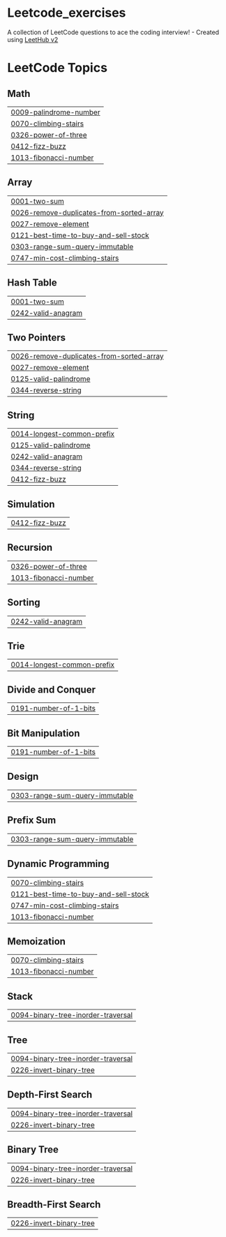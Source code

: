 # Leetcode_exercises
A collection of LeetCode questions to ace the coding interview! - Created using [LeetHub v2](https://github.com/arunbhardwaj/LeetHub-2.0)

<!---LeetCode Topics Start-->
# LeetCode Topics
## Math
|  |
| ------- |
| [0009-palindrome-number](https://github.com/Khiem19/Leetcode_exercises/tree/master/0009-palindrome-number) |
| [0070-climbing-stairs](https://github.com/Khiem19/Leetcode_exercises/tree/master/0070-climbing-stairs) |
| [0326-power-of-three](https://github.com/Khiem19/Leetcode_exercises/tree/master/0326-power-of-three) |
| [0412-fizz-buzz](https://github.com/Khiem19/Leetcode_exercises/tree/master/0412-fizz-buzz) |
| [1013-fibonacci-number](https://github.com/Khiem19/Leetcode_exercises/tree/master/1013-fibonacci-number) |
## Array
|  |
| ------- |
| [0001-two-sum](https://github.com/Khiem19/Leetcode_exercises/tree/master/0001-two-sum) |
| [0026-remove-duplicates-from-sorted-array](https://github.com/Khiem19/Leetcode_exercises/tree/master/0026-remove-duplicates-from-sorted-array) |
| [0027-remove-element](https://github.com/Khiem19/Leetcode_exercises/tree/master/0027-remove-element) |
| [0121-best-time-to-buy-and-sell-stock](https://github.com/Khiem19/Leetcode_exercises/tree/master/0121-best-time-to-buy-and-sell-stock) |
| [0303-range-sum-query-immutable](https://github.com/Khiem19/Leetcode_exercises/tree/master/0303-range-sum-query-immutable) |
| [0747-min-cost-climbing-stairs](https://github.com/Khiem19/Leetcode_exercises/tree/master/0747-min-cost-climbing-stairs) |
## Hash Table
|  |
| ------- |
| [0001-two-sum](https://github.com/Khiem19/Leetcode_exercises/tree/master/0001-two-sum) |
| [0242-valid-anagram](https://github.com/Khiem19/Leetcode_exercises/tree/master/0242-valid-anagram) |
## Two Pointers
|  |
| ------- |
| [0026-remove-duplicates-from-sorted-array](https://github.com/Khiem19/Leetcode_exercises/tree/master/0026-remove-duplicates-from-sorted-array) |
| [0027-remove-element](https://github.com/Khiem19/Leetcode_exercises/tree/master/0027-remove-element) |
| [0125-valid-palindrome](https://github.com/Khiem19/Leetcode_exercises/tree/master/0125-valid-palindrome) |
| [0344-reverse-string](https://github.com/Khiem19/Leetcode_exercises/tree/master/0344-reverse-string) |
## String
|  |
| ------- |
| [0014-longest-common-prefix](https://github.com/Khiem19/Leetcode_exercises/tree/master/0014-longest-common-prefix) |
| [0125-valid-palindrome](https://github.com/Khiem19/Leetcode_exercises/tree/master/0125-valid-palindrome) |
| [0242-valid-anagram](https://github.com/Khiem19/Leetcode_exercises/tree/master/0242-valid-anagram) |
| [0344-reverse-string](https://github.com/Khiem19/Leetcode_exercises/tree/master/0344-reverse-string) |
| [0412-fizz-buzz](https://github.com/Khiem19/Leetcode_exercises/tree/master/0412-fizz-buzz) |
## Simulation
|  |
| ------- |
| [0412-fizz-buzz](https://github.com/Khiem19/Leetcode_exercises/tree/master/0412-fizz-buzz) |
## Recursion
|  |
| ------- |
| [0326-power-of-three](https://github.com/Khiem19/Leetcode_exercises/tree/master/0326-power-of-three) |
| [1013-fibonacci-number](https://github.com/Khiem19/Leetcode_exercises/tree/master/1013-fibonacci-number) |
## Sorting
|  |
| ------- |
| [0242-valid-anagram](https://github.com/Khiem19/Leetcode_exercises/tree/master/0242-valid-anagram) |
## Trie
|  |
| ------- |
| [0014-longest-common-prefix](https://github.com/Khiem19/Leetcode_exercises/tree/master/0014-longest-common-prefix) |
## Divide and Conquer
|  |
| ------- |
| [0191-number-of-1-bits](https://github.com/Khiem19/Leetcode_exercises/tree/master/0191-number-of-1-bits) |
## Bit Manipulation
|  |
| ------- |
| [0191-number-of-1-bits](https://github.com/Khiem19/Leetcode_exercises/tree/master/0191-number-of-1-bits) |
## Design
|  |
| ------- |
| [0303-range-sum-query-immutable](https://github.com/Khiem19/Leetcode_exercises/tree/master/0303-range-sum-query-immutable) |
## Prefix Sum
|  |
| ------- |
| [0303-range-sum-query-immutable](https://github.com/Khiem19/Leetcode_exercises/tree/master/0303-range-sum-query-immutable) |
## Dynamic Programming
|  |
| ------- |
| [0070-climbing-stairs](https://github.com/Khiem19/Leetcode_exercises/tree/master/0070-climbing-stairs) |
| [0121-best-time-to-buy-and-sell-stock](https://github.com/Khiem19/Leetcode_exercises/tree/master/0121-best-time-to-buy-and-sell-stock) |
| [0747-min-cost-climbing-stairs](https://github.com/Khiem19/Leetcode_exercises/tree/master/0747-min-cost-climbing-stairs) |
| [1013-fibonacci-number](https://github.com/Khiem19/Leetcode_exercises/tree/master/1013-fibonacci-number) |
## Memoization
|  |
| ------- |
| [0070-climbing-stairs](https://github.com/Khiem19/Leetcode_exercises/tree/master/0070-climbing-stairs) |
| [1013-fibonacci-number](https://github.com/Khiem19/Leetcode_exercises/tree/master/1013-fibonacci-number) |
## Stack
|  |
| ------- |
| [0094-binary-tree-inorder-traversal](https://github.com/Khiem19/Leetcode_exercises/tree/master/0094-binary-tree-inorder-traversal) |
## Tree
|  |
| ------- |
| [0094-binary-tree-inorder-traversal](https://github.com/Khiem19/Leetcode_exercises/tree/master/0094-binary-tree-inorder-traversal) |
| [0226-invert-binary-tree](https://github.com/Khiem19/Leetcode_exercises/tree/master/0226-invert-binary-tree) |
## Depth-First Search
|  |
| ------- |
| [0094-binary-tree-inorder-traversal](https://github.com/Khiem19/Leetcode_exercises/tree/master/0094-binary-tree-inorder-traversal) |
| [0226-invert-binary-tree](https://github.com/Khiem19/Leetcode_exercises/tree/master/0226-invert-binary-tree) |
## Binary Tree
|  |
| ------- |
| [0094-binary-tree-inorder-traversal](https://github.com/Khiem19/Leetcode_exercises/tree/master/0094-binary-tree-inorder-traversal) |
| [0226-invert-binary-tree](https://github.com/Khiem19/Leetcode_exercises/tree/master/0226-invert-binary-tree) |
## Breadth-First Search
|  |
| ------- |
| [0226-invert-binary-tree](https://github.com/Khiem19/Leetcode_exercises/tree/master/0226-invert-binary-tree) |
<!---LeetCode Topics End-->